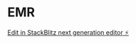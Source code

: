 # EMR

[Edit in StackBlitz next generation editor ⚡️](https://stackblitz.com/~/github.com/Hidayat0507/EMR)